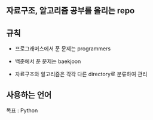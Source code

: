 자료구조, 알고리즘 공부를 올리는 repo
--

규칙
--

- 프로그래머스에서 푼 문제는 programmers
- 백준에서 푼 문제는 baekjoon

- 자료구조와 알고리즘은 각각 다른 directory로 분류하여 관리


사용하는 언어
--
목표 : Python

